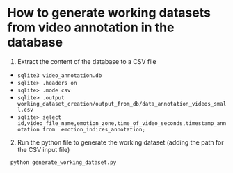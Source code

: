 # How to generate working datasets from video annotation in the database

1. Extract the content of the database to a CSV file
* ```sqlite3 video_annotation.db```
* ```sqlite> .headers on```
* ```sqlite> .mode csv```
* ```sqlite> .output working_dataset_creation/output_from_db/data_annotation_videos_small.csv```
* ```sqlite> select id,video_file_name,emotion_zone,time_of_video_seconds,timestamp_annotation from  emotion_indices_annotation;```
2. Run the python file to generate the working dataset (adding the path for the CSV input file)

``` python generate_working_dataset.py```